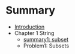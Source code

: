 # Summary

* [Introduction](README.md)
* Chapter 1 String
   * [summary1: subset](pai_lie_zu_he_mo_ban.md)
   * Problem1: Subsets

